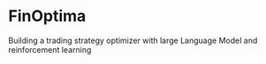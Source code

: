 # FinOptima
Building a trading strategy optimizer with large Language Model and reinforcement learning 

